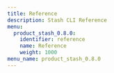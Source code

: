 ```yaml
---
title: Reference
description: Stash CLI Reference
menu:
  product_stash_0.8.0:
    identifier: reference
    name: Reference
    weight: 1000
menu_name: product_stash_0.8.0
---
```


